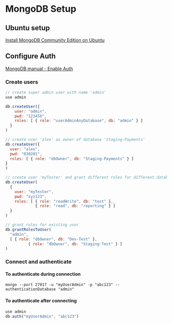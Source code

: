 # MongoDB Setup

## Ubuntu setup

[Install MongoDB Community Edition on Ubuntu](https://docs.mongodb.com/manual/tutorial/install-mongodb-on-ubuntu/)

## Configure Auth

[MongoDB manual - Enable Auth](https://docs.mongodb.com/manual/tutorial/enable-authentication/)

### Create users

```js
// create super admin user with name 'admin'
use admin

db.createUser({
    user: "admin",
    pwd: "123456",
    roles: [ { role: "userAdminAnyDatabase", db: "admin" } ]
  }
)

// create user 'alex' as owner of database 'Staging-Payments'
db.createUser({
  user: "alex",
  pwd: "030201",
  roles: [ { role: "dbOwner", db: "Staging-Payments" } ]
}
)

// create user 'myTester' and grant different roles for different databases
db.createUser(
  {
    user: "myTester",
    pwd: "xyz123",
    roles: [ { role: "readWrite", db: "test" },
             { role: "read", db: "reporting" } ]
  }
)

// grant roles for existing user
db.grantRolesToUser(
  "admin",
  [ { role: "dbOwner", db: "Dev-Test" },
          { role: "dbOwner", db: "Staging-Test" } ]
)
```

### Connect and authenticate

#### To authenticate during connection

`mongo --port 27017 -u "myUserAdmin" -p "abc123" --authenticationDatabase "admin"`

#### To authenticate after connecting

```js
use admin
db.auth("myUserAdmin", "abc123")
```
